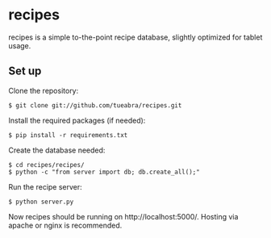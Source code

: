 # recipes

recipes is a simple to-the-point recipe database, slightly optimized for tablet usage.

## Set up

Clone the repository:
 
    $ git clone git://github.com/tueabra/recipes.git

Install the required packages (if needed):

    $ pip install -r requirements.txt

Create the database needed:

    $ cd recipes/recipes/
    $ python -c "from server import db; db.create_all();"

Run the recipe server:

    $ python server.py

Now recipes should be running on http://localhost:5000/. Hosting via apache or nginx is recommended.
